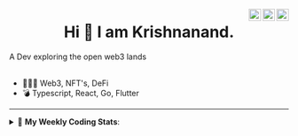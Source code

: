 <a href="https://twitter.com/incrypto32" target="_blank" rel="nofollow"><img align="right" alt="Pratik's Twitter" width="22px" src="https://cdn.jsdelivr.net/npm/simple-icons@v3/icons/twitter.svg" /></a><a href="https://www.linkedin.com/in/incrypto32" target="_blank" rel="nofollow"><img align="right" alt="Pratik's Linkdein" width="22px" src="https://cdn.jsdelivr.net/npm/simple-icons@v3/icons/linkedin.svg" /></a><a href="https://www.instagram.com/incrypto32" target="_blank" rel="nofollow"><img align="right" alt="Insta" width="22px" src="https://cdn.jsdelivr.net/npm/simple-icons@v3/icons/instagram.svg" /></a>

<center><h1> Hi 👋 I am Krishnanand. </h1></center>
A Dev exploring the open web3 lands

 <br /> 
 <br /> 

 
- 👨🏽‍💻  Web3, NFT's, DeFi
- 💣  Typescript, React, Go, Flutter
<!-- - 🌐 Visit my [porfolio website](https://incrypt32.github.io/) for complete background and contact. -->


---


<details> 
 <summary>🤖 <b>My Weekly Coding Stats</b>: </summary>
<br>

<!--START_SECTION:waka-->

```text
Rust              2 hrs 35 mins   █████████████▓░░░░░░░░░░░   54.60 %
TOML              38 mins         ███▒░░░░░░░░░░░░░░░░░░░░░   13.42 %
YAML              32 mins         ██▓░░░░░░░░░░░░░░░░░░░░░░   11.23 %
Protocol Buffer   31 mins         ██▓░░░░░░░░░░░░░░░░░░░░░░   11.04 %
TypeScript        19 mins         █▓░░░░░░░░░░░░░░░░░░░░░░░   06.84 %
Other             5 mins          ▒░░░░░░░░░░░░░░░░░░░░░░░░   01.78 %
```

<!--END_SECTION:waka-->

</details>



